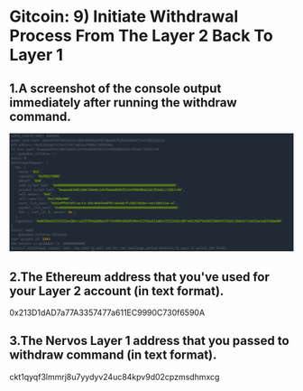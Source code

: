 # Gitcoin: 9) Initiate Withdrawal Process From The Layer 2 Back To Layer 1

## 1.A screenshot of the console output immediately after running the withdraw command.

![1.png](1.png)

## 2.The Ethereum address that you've used for your Layer 2 account (in text format).

0x213D1dAD7a77A3357477a611EC9990C730f6590A

## 3.The Nervos Layer 1 address that you passed to withdraw command (in text format).

ckt1qyqf3lmmrj8u7yydyv24uc84kpv9d02cpzmsdhmxcg
